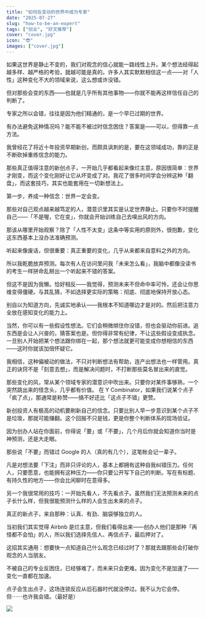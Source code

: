 ```yaml
---
title: "如何在变动的世界中成为专家"
date: "2025-07-27"
slug: "how-to-be-an-expert"
tags: ["创业", "好文推荐"]
cover: "cover.jpg"
icon: "😎"
images: ["cover.jpg"]
---
```

如果这世界是静止不变的，我们对观念的信心就能一路线性上升。某个想法经得起越多样、越严格的考验，就越可能是真的。许多人其实默默相信这一点——对「人性」这种变化不大的领域来说，这么想或许没错。



但对那些会变的东西——也就是几乎所有其他事物——你就不能再这样信任自己的判断了。



专家之所以会错，往往是因为他们精通的，是一个早已过期的世界。



有办法避免这种情况吗？能不能不被过时信念困住？答案是——可以，但得靠一点方法。



我曾经花了将近十年投资早期新创，而颇具讽刺的是，要在这领域成功，靠的正是不断砍掉重练信念的能力。



那些真正值得注意的新创点子，一开始几乎都看起来像烂主意，原因很简单：世界才刚变，而这个变化刚好让它从坏变成了对。我花了很多时间学会分辨这种「翻盘」，而这套技巧，其实也能套用在一切新想法上。



第一步，养成一种信念：世界一定会变。



那些对自己观点越来越笃定的人，潜意识里其实是认定世界静止。只要你不时提醒自己——「不是喔，它在变」，你就会开始训练自己去嗅出风的方向。



那该从哪里开始观察？除了「人性不太变」这条中等实用的原则外，很抱歉，变化这东西基本上没办法准确预测。



听起来像废话，但很重要：真正重要的变化，几乎从来都来自意料之外的方向。



所以我乾脆放弃预测。每次有人在访问里问我「未来怎么看」，我脑中都像没读书的考生一样拼命乱掰出一个听起来不错的答案。



但这不是因为我懒。恰好相反——我觉得，预测未来不但命中率可怜，还会让你思维变得僵硬。与其乱猜，不如选择更实际的策略：彻底、彻底地保持开放心态。



别自以为知道方向，先诚实地承认——我根本不知道哪边才是对的。然后把注意力全放在感知变化的能力上。



当然，你可以有一些假设性想法。它们会稍微绑住你没错，但也会驱动你前进。追东西是会让人兴奋的，猜答案也是。但你得非常有纪律，不让这些假设变成执念。
一旦别人开始把某个想法跟你绑在一起，那个想法就更可能变成你想相信的东西——这时你就该加倍怀疑它。



我相信，这种偏被动的做法，不只对判断想法有帮助，连产出想法也一样管用。真正的诀窍不是「刻意去想」，而是解决问题时，不打断那些莫名冒出来的直觉。



那些变化的风，常从某个领域专家的潜意识中吹出来。只要你对某件事够熟，一个突然跳出来的怪念头，几乎都有价值。
在 Y Combinator，如果我们说某个点子「疯了点」，那通常是称赞——搞不好还比「这点子不错」更赞。



新创投资人有极高的动机要刷新自己的信念。只要比别人早一步意识到某个点子不是垃圾，那就可能赚翻。这个回报不只是钱，更是你整个判断体系的现场验证。



因为创办人站在你面前，你得说「要」或「不要」，几个月后你就会知道你当时是神预测，还是大走眼。



那些说「不要」而错过 Google 的人（真的有几个），这笔帐会记一辈子。



凡是对想法要「下注」而非只评论的人，基本上都拥有这种自我纠错压力。任何人，只要愿意，也能拥有这种压力——你只要公开写下自己的判断。写在有标题、有持久性的地方——你会比闲聊时在意得多。



另一个我很常用的技巧：一开始先看人，不先看点子。虽然我们无法预测未来的点子长什么样，但我很能预测什么样的人会生出未来的点子。



真正的新点子，来自那种：认真、有劲、脑袋够独立的人。



当初我们其实觉得 Airbnb 是烂主意，但我们看得出来——创办人他们是那种「再怪都不会怕」的人，所以我们选择先信人、再信点子，最后押对了。



这招其实通用：想要快一点知道自己什么观念已经过时了？那就去跟那些会打破你观念的人当朋友。



不被自己的专业反困住，已经够难了，而未来只会更难。因为变化不是加速了——变化一直都在加速。



点子会生出点子，这场连锁反应从旧石器时代就没停过。我不认为它会停。
但⋯⋯也许我会错。（最好是）




![](https://prod-files-secure.s3.us-west-2.amazonaws.com/112d0858-5090-4d34-a606-b75eb8d65fd2/46476355-9cf3-4e99-9b7a-3531bc426380/1000202064.png?X-Amz-Algorithm=AWS4-HMAC-SHA256&X-Amz-Content-Sha256=UNSIGNED-PAYLOAD&X-Amz-Credential=ASIAZI2LB4665WWUWNUM%2F20251013%2Fus-west-2%2Fs3%2Faws4_request&X-Amz-Date=20251013T212727Z&X-Amz-Expires=3600&X-Amz-Security-Token=IQoJb3JpZ2luX2VjEKX%2F%2F%2F%2F%2F%2F%2F%2F%2F%2FwEaCXVzLXdlc3QtMiJIMEYCIQCA0%2B%2FVK3mMChX7ODPa%2BSjXxvvOV5oe4y%2BypN96hkiIegIhANkiEX%2BsZWOTGVyKozl123qzGjyZQGCmgnVRT%2Bo2K9nqKv8DCE4QABoMNjM3NDIzMTgzODA1Igz4Eh%2FRP0ae4zTiTUgq3AMs%2FdzSg4VLD3%2F%2BnysjtocwBF969m5sJ%2BYLLSun%2BmGmLr0qopam7sVS7xn8YOdXrfTeMIc5ioIfqJTVEDZEXXdWnUL6L27u21UIehFgUTcD5z%2FAwBiUoQK3eEOmPRCpsleqozv%2FEZNS7O3BQvnDgo54ifkbPSQVPBChMecULBFiNSxFdm7d7oUcEsewc0p%2F1osiV5ty%2BOaNvAXKhPYMoe12ZuxuiGYNpS6Bw4Pjjig9cRsFTUz49bp8XVlz1xW%2FyvazFU1t69f2%2FnIYYMrO0%2FQlFM69lKntuRH6AT4QcPsSLU1Gf8Som5fvj98VSYg9TacHra0HnMiIVSI8CvNfhRR8HWeiWfjaOKEtkdDfjuxIJJUQsPz4NhpVxkTvwklTLH2MRVzJM9bPZw3bSK2sKI6rW%2BCK5x94D2i3CRI8xjDK1nqq8CXQRuIgEiN5VdVnd7obuATf1qMgLtnBWBmoGkA1yV3iPb4JWokUiv8oNmtTe6BX%2FdyiccHycq9%2F3RdkVfmDQAmGQOWKhPZ6F3amtEpR2CU6GhZesai8v%2BDmymcTUhMGORPc0d8BKnlKbXI5RKdL4vTddeWSfM9lCxADu46BDWWZwxf8FG8lhzv1tbbzh0OD7hFp%2F1GCGFkIvjCb0rXHBjqkASPmD%2BTCp2k5sAKpsVHvnhoEO0v7exYYHCatNerrKB41E3RWoCaL9YYVDJcBQUAkc%2FuHdlJorEa76h1Vpbe30ZMntLWq4aox7x0wq4llY%2B2q6xKTpjP9pBZ2%2BM6ZeN%2FgaAFhxkV%2BNM%2BDmptHD%2BzWueNywOia86lVZJh3F5JiWZfZUVBNw%2B73L%2FREOo1ix1SuYIP72w6goLIPTfG8mFYiQSZJQlYo&X-Amz-Signature=1e2e16783a83c3473101c2e52ba921400cd986f06a09e137301e7a70c796330d&X-Amz-SignedHeaders=host&x-amz-checksum-mode=ENABLED&x-id=GetObject)

